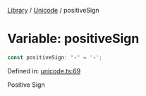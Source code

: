 <!-- markdownlint-disable -->
<!-- cspell: disable -->
[Library](../index.md) / [Unicode](./index.md) / positiveSign

# Variable: positiveSign

```ts
const positiveSign: "˖" = '˖';
```

Defined in: [unicode.ts:69](https://github.com/technobuddha/library/blob/main/src/unicode.ts#L69)

Positive Sign

